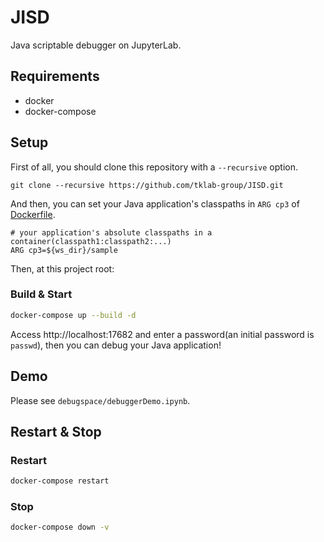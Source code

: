 # JISD
Java scriptable debugger on JupyterLab.

## Requirements
- docker
- docker-compose

## Setup
First of all, you should clone this repository with a `--recursive` option.
```
git clone --recursive https://github.com/tklab-group/JISD.git
```
And then, you can set your Java application's classpaths in `ARG cp3` of [Dockerfile](./Dockerfile).
```bash:Dockerfile
# your application's absolute classpaths in a container(classpath1:classpath2:...)
ARG cp3=${ws_dir}/sample
```
Then, at this project root:
### Build & Start
```bash
docker-compose up --build -d
```
Access http://localhost:17682 and enter a password(an initial password is `passwd`), then you can debug your Java application!

## Demo
Please see `debugspace/debuggerDemo.ipynb`.

## Restart & Stop
### Restart
```bash
docker-compose restart
```
### Stop
```bash
docker-compose down -v
```
